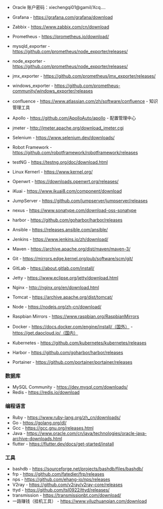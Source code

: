 
* Oracle 账户密码：xiechengqi01@gamil/Xcq....

* Grafana - https://grafana.com/grafana/download
* Zabbix - https://www.zabbix.com/cn/download
* Prometheus - https://prometheus.io/download/
* mysqld_exporter - https://github.com/prometheus/node_exporter/releases/
* node_exporter - https://github.com/prometheus/node_exporter/releases/
* jmx_exporter - https://github.com/prometheus/jmx_exporter/releases/
* windows_exporter - https://github.com/prometheus-community/windows_exporter/releases
* confluence - https://www.atlassian.com/zh/software/confluence - 知识管理工具
* Apollo - https://github.com/ApolloAuto/apollo - 配置管理中心
* jmeter - http://jmeter.apache.org/download_jmeter.cgi
* Selenium - https://www.selenium.dev/downloads/
* Robot Framework - https://github.com/robotframework/robotframework/releases
* testNG - https://testng.org/doc/download.html

* Linux Kernerl - https://www.kernel.org/
* Openwrt - https://downloads.openwrt.org/releases/
* iKuai - https://www.ikuai8.com/component/download
* JumpServer - https://github.com/jumpserver/jumpserver/releases

* nexus - https://www.sonatype.com/download-oss-sonatype
* harbor - https://github.com/goharbor/harbor/releases

* Ansible - https://releases.ansible.com/ansible/
* Jenkins - https://www.jenkins.io/zh/download/
* Maven - https://archive.apache.org/dist/maven/maven-3/
* Git - https://mirrors.edge.kernel.org/pub/software/scm/git/
* GitLab - https://about.gitlab.com/install/
* Jetty - https://www.eclipse.org/jetty/download.html


* Nginx - http://nginx.org/en/download.html
* Tomcat - https://archive.apache.org/dist/tomcat/
* Node - https://nodejs.org/zh-cn/download/
* Raspbian Mirrors - https://www.raspbian.org/RaspbianMirrors


* Docker - https://docs.docker.com/engine/install/（国外） - https://get.daocloud.io/（国内）
* Kubernetes - https://github.com/kubernetes/kubernetes/releases
* Harbor - https://github.com/goharbor/harbor/releases
* Portainer - https://github.com/portainer/portainer/releases


### 数据库
*  MySQL Community -  https://dev.mysql.com/downloads/
* Redis - https://redis.io/download

### 编程语言
* Ruby - https://www.ruby-lang.org/zh_cn/downloads/
* Go - https://golang.org/dl/
* Gcc - https://gcc.gnu.org/releases.html
* Java - https://www.oracle.com/cn/java/technologies/oracle-java-archive-downloads.html
* flutter - https://flutter.dev/docs/get-started/install

### 工具
* bashdb - https://sourceforge.net/projects/bashdb/files/bashdb/
* frp - https://github.com/fatedier/frp/releases
* nps - https://github.com/ehang-io/nps/releases
* V2ray - https://github.com/v2ray/v2ray-core/releases
* ttyd - https://github.com/tsl0922/ttyd/releases/
* transmission - https://transmissionbt.com/download/
* 一路赚钱（挂机工具） - https://www.yiluzhuanqian.com/download
